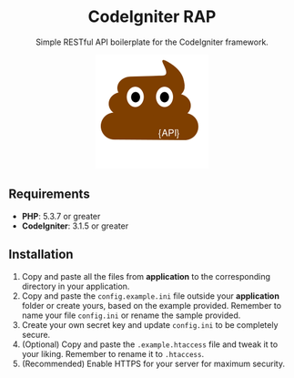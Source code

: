 <h1 align="center">CodeIgniter RAP</h1>
<p align="center">
Simple RESTful API boilerplate for the CodeIgniter framework.
</p>
<p align="center">
<img src="/docs/logo.png"/>
</p>

## Requirements

- **PHP**: 5.3.7 or greater
- **CodeIgniter**: 3.1.5 or greater

## Installation

1. Copy and paste all the files from **application** to the corresponding directory in your application.
2. Copy and paste the `config.example.ini` file outside your **application** folder or create yours, based on the example provided. Remember to name your file `config.ini` or rename the sample provided.
3. Create your own secret key and update `config.ini` to be completely secure.
4. (Optional) Copy and paste the `.example.htaccess` file and tweak it to your liking. Remember to rename it to `.htaccess`.
5. (Recommended) Enable HTTPS for your server for maximum security.
